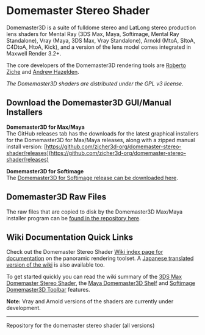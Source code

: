 # Domemaster Stereo Shader #

Domemaster3D is a suite of fulldome stereo and LatLong stereo production lens shaders for Mental Ray (3DS Max, Maya, Softimage, Mental Ray Standalone), Vray (Maya, 3DS Max, Vray Standalone), Arnold (MtoA, SItoA, C4DtoA, HtoA, Kick), and a version of the lens model comes integrated in Maxwell Render 3.2+.

The core developers of the Domemaster3D rendering tools are [Roberto Ziche](http://www.robertoziche.com/) and [Andrew Hazelden](http://www.andrewhazelden.com/).  

*The Domemaster3D shaders are distributed under the GPL v3 license.*

## Download the Domemaster3D GUI/Manual Installers ##

**Domemaster3D for Max/Maya**  
The GitHub releases tab has the downloads for the latest graphical installers for the Domemaster3D for Max/Maya releases, along with a zipped manual install version:
[https://github.com/zicher3d-org/domemaster-stereo-shader/releases](https://github.com/zicher3d-org/domemaster-stereo-shader/releases)

**Domemaster3D for Softimage**  
The [Domemaster3D for Softimage release can be downloaded here](https://github.com/zicher3d-org/domemaster-stereo-shader/releases/tag/v1.6SI).

## Domemaster3D Raw Files ##

The raw files that are copied to disk by the Domemaster3D Max/Maya installer program can be [found in the repository here](https://github.com/zicher3d-org/domemaster-stereo-shader/tree/master/Domemaster3D%20Installer/installer%20files/Domemaster3D).

## Wiki Documentation Quick Links ##

Check out the Domemaster Stereo Shader [Wiki index page for documentation](https://github.com/zicher3d-org/domemaster-stereo-shader/wiki) on the panoramic rendering toolset. A [Japanese translated version of the wiki](https://github.com/zicher3d-org/domemaster-stereo-shader/wiki/%E6%97%A5%E6%9C%AC%E8%AA%9E%E7%89%88%EF%BC%9A-Home) is also available too.

To get started quickly you can read the wiki summary of the [3DS Max Domemaster Stereo Shader](https://github.com/zicher3d-org/domemaster-stereo-shader/wiki/3DS-Max-Domemaster3D-Install), the [Maya Domemaster3D Shelf](https://github.com/zicher3d-org/domemaster-stereo-shader/wiki/Maya-Domemaster3D-Shelf)  and [Softimage Domemaster3D Toolbar](https://github.com/zicher3d-org/domemaster-stereo-shader/wiki/Softimage-Domemaster3D-Toolbar) features.

**Note:** Vray and Arnold versions of the shaders are currently under development.

----------

Repository for the domemaster stereo shader (all versions)


